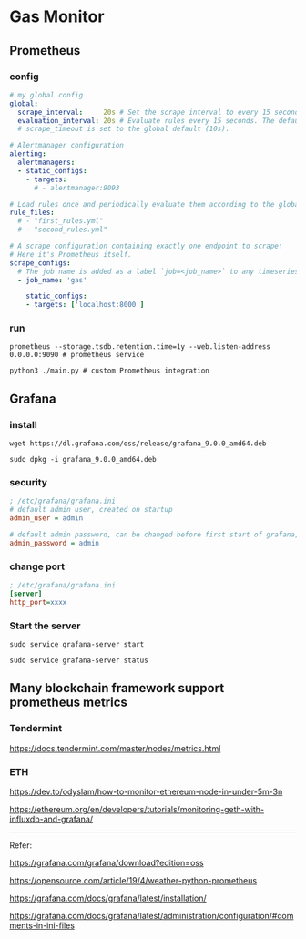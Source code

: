 # Gas Monitor

## Prometheus

### config

```yml
# my global config
global:
  scrape_interval:     20s # Set the scrape interval to every 15 seconds. Default is every 1 minute.
  evaluation_interval: 20s # Evaluate rules every 15 seconds. The default is every 1 minute.
  # scrape_timeout is set to the global default (10s).

# Alertmanager configuration
alerting:
  alertmanagers:
  - static_configs:
    - targets:
      # - alertmanager:9093

# Load rules once and periodically evaluate them according to the global 'evaluation_interval'.
rule_files:
  # - "first_rules.yml"
  # - "second_rules.yml"

# A scrape configuration containing exactly one endpoint to scrape:
# Here it's Prometheus itself.
scrape_configs:
  # The job name is added as a label `job=<job_name>` to any timeseries scraped from this config.
  - job_name: 'gas'

    static_configs:
    - targets: ['localhost:8000']
```

### run

```shell
prometheus --storage.tsdb.retention.time=1y --web.listen-address 0.0.0.0:9090 # prometheus service

python3 ./main.py # custom Prometheus integration
```

## Grafana

### install

```
wget https://dl.grafana.com/oss/release/grafana_9.0.0_amd64.deb

sudo dpkg -i grafana_9.0.0_amd64.deb
```

### security

```ini
; /etc/grafana/grafana.ini
# default admin user, created on startup
admin_user = admin

# default admin password, can be changed before first start of grafana,  or in profile settings
admin_password = admin
```

### change port

```ini
; /etc/grafana/grafana.ini
[server]
http_port=xxxx
```

### Start the server

```shell
sudo service grafana-server start

sudo service grafana-server status
```

## Many blockchain framework support prometheus metrics

### Tendermint

https://docs.tendermint.com/master/nodes/metrics.html

### ETH

https://dev.to/odyslam/how-to-monitor-ethereum-node-in-under-5m-3n

https://ethereum.org/en/developers/tutorials/monitoring-geth-with-influxdb-and-grafana/

---

Refer:

https://grafana.com/grafana/download?edition=oss

https://opensource.com/article/19/4/weather-python-prometheus

https://grafana.com/docs/grafana/latest/installation/

https://grafana.com/docs/grafana/latest/administration/configuration/#comments-in-ini-files

<!-- https://api.weather.gov/gridpoints/RAH/73,57/forecast/hourly -->
